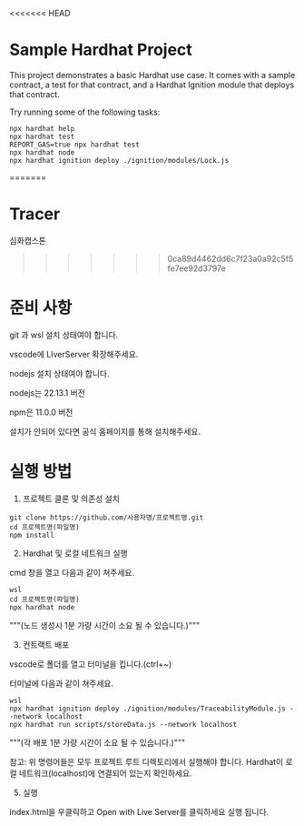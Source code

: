 <<<<<<< HEAD
# Sample Hardhat Project

This project demonstrates a basic Hardhat use case. It comes with a sample contract, a test for that contract, and a Hardhat Ignition module that deploys that contract.

Try running some of the following tasks:

```shell
npx hardhat help
npx hardhat test
REPORT_GAS=true npx hardhat test
npx hardhat node
npx hardhat ignition deploy ./ignition/modules/Lock.js
```
=======
# Tracer
심화캡스톤
>>>>>>> 0ca89d4462dd6c7f23a0a92c5f5fe7ee92d3797e


# 준비 사항

git 과 wsl 설치 상태여야 합니다.

vscode에 LIverServer 확장해주세요.

nodejs 설치 상태여야 합니다.

nodejs는 22.13.1 버전

npm은 11.0.0 버전

설치가 안되어 있다면 공식 홈페이지를 통해 설치해주세요.

# 실행 방법

1. 프로젝트 클론 및 의존성 설치

```shell
git clone https://github.com/사용자명/프로젝트명.git
cd 프로젝트명(파일명)
npm install
```

2. Hardhat 및 로컬 네트워크 실행

cmd 창을 열고 다음과 같이 쳐주세요.

```shell
wsl
cd 프로젝트명(파일명)
npx hardhat node
```

"""(노드 생성시 1분 가량 시간이 소요 될 수 있습니다.)"""

3. 컨트랙트 배포

vscode로 폴더를 열고 터미널을 킵니다.(ctrl+~)

터미널에 다음과 같이 쳐주세요.

```shell
wsl
npx hardhat ignition deploy ./ignition/modules/TraceabilityModule.js --network localhost
npx hardhat run scripts/storeData.js --network localhost
```

"""(각 배포 1분 가량 시간이 소요 될 수 있습니다.)"""

참고: 위 명령어들은 모두 프로젝트 루트 디렉토리에서 실행해야 합니다. Hardhat이 로컬 네트워크(localhost)에 연결되어 있는지 확인하세요.

5. 실행

index.html을 우클릭하고 Open with Live Server를 클릭하세요 실행 됩니다.
